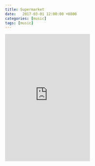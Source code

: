 ```yaml
---
title: Supermarket
date:   2017-03-01 12:00:00 +0800
categories: [music]
tags: [music]
---
```


<div class="bandcamp">

  <iframe style="border: 0; width: 280px; height: 422px;" src="https://bandcamp.com/EmbeddedPlayer/album=2962620017/size=large/bgcol=333333/linkcol=4ec5ec/tracklist=false/track=2192416158/transparent=true/" seamless><a href="http://makee.bandcamp.com/album/the-spring-peaks">The Spring Peaks by The Spring Peaks</a></iframe>
  
</div>
